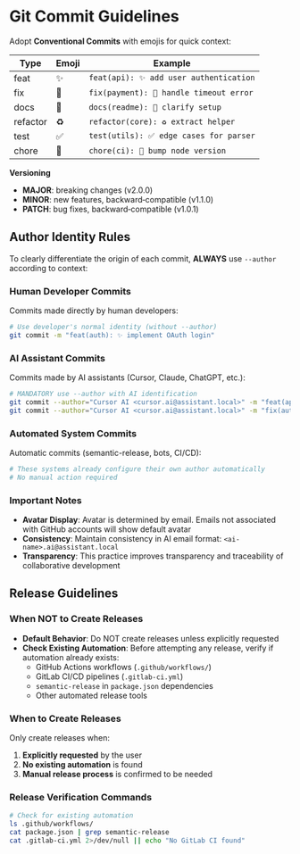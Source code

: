 # Git Commit Guidelines

Adopt **Conventional Commits** with emojis for quick context:

| Type     | Emoji | Example                                 |
| -------- | ----- | --------------------------------------- |
| feat     | ✨    | `feat(api): ✨ add user authentication` |
| fix      | 🐛    | `fix(payment): 🐛 handle timeout error` |
| docs     | 📝    | `docs(readme): 📝 clarify setup`        |
| refactor | ♻️    | `refactor(core): ♻️ extract helper`     |
| test     | ✅    | `test(utils): ✅ edge cases for parser` |
| chore    | 🔧    | `chore(ci): 🔧 bump node version`       |

**Versioning**

-   **MAJOR**: breaking changes (v2.0.0)
-   **MINOR**: new features, backward‑compatible (v1.1.0)
-   **PATCH**: bug fixes, backward‑compatible (v1.0.1)

## Author Identity Rules

To clearly differentiate the origin of each commit, **ALWAYS** use `--author` according to context:

### Human Developer Commits

Commits made directly by human developers:

```bash
# Use developer's normal identity (without --author)
git commit -m "feat(auth): ✨ implement OAuth login"
```

### AI Assistant Commits

Commits made by AI assistants (Cursor, Claude, ChatGPT, etc.):

```bash
# MANDATORY use --author with AI identification
git commit --author="Cursor AI <cursor.ai@assistant.local>" -m "feat(api): ✨ add user validation"
git commit --author="Cursor AI <cursor.ai@assistant.local>" -m "fix(auth): 🐛 handle token expiry"
```

### Automated System Commits

Automatic commits (semantic-release, bots, CI/CD):

```bash
# These systems already configure their own author automatically
# No manual action required
```

### Important Notes

-   **Avatar Display**: Avatar is determined by email. Emails not associated with GitHub accounts will show default avatar
-   **Consistency**: Maintain consistency in AI email format: `<ai-name>.ai@assistant.local`
-   **Transparency**: This practice improves transparency and traceability of collaborative development

## Release Guidelines

### When NOT to Create Releases

-   **Default Behavior**: Do NOT create releases unless explicitly requested
-   **Check Existing Automation**: Before attempting any release, verify if automation already exists:
    -   GitHub Actions workflows (`.github/workflows/`)
    -   GitLab CI/CD pipelines (`.gitlab-ci.yml`)
    -   `semantic-release` in `package.json` dependencies
    -   Other automated release tools

### When to Create Releases

Only create releases when:

1. **Explicitly requested** by the user
2. **No existing automation** is found
3. **Manual release process** is confirmed to be needed

### Release Verification Commands

```bash
# Check for existing automation
ls .github/workflows/
cat package.json | grep semantic-release
cat .gitlab-ci.yml 2>/dev/null || echo "No GitLab CI found"
```
